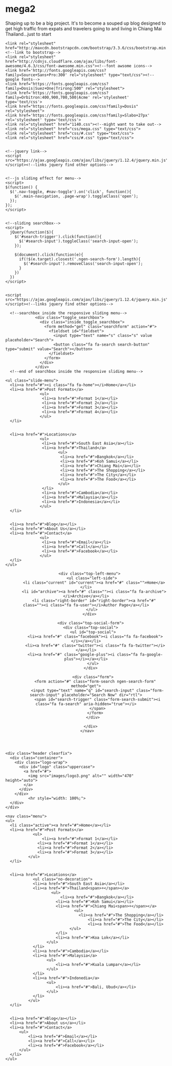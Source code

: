 # mega2
Shaping up to be a big project. It's to become a souped up blog designed to get high traffic from expats and travelers going to and living in Chiang Mai Thailand...just to start
<!DOCTYPE html>
<html lang="en">
<head>

<title>Project Mega Site</title>
    <meta http-equiv="content-type" content="text/html"; charset="utf-8">
    <meta name="description" content="#">
    <meta name="robots" content="index,follow">
    <meta name="keywords" content="#">
    <meta http-equiv="X-UA-COMPATIBLE" content="IE=edge, chrome=1"><!---makes the site animated-->
    <meta name="viewport" content="width=device-width, initial-scale=1.0"><!--makes site responsive-->


    <link rel="stylesheet" href="http://maxcdn.bootstrapcdn.com/bootstrap/3.3.6/css/bootstrap.min.css"><!--link to bootstrap-->
    <link rel="stylesheet" href="http://cdnjs.cloudflare.com/ajax/libs/font-awesome/4.6.3/css/font-awesome.min.css"><!--font awsome icons-->
    <link href='http://fonts.googleapis.com/css?family=Source+Sans+Pro:300' rel="stylesheet" type="text/css"><!--google fonts-->
    <link href="https://fonts.googleapis.com/css?family=Dosis|Suez+One|Trirong:500" rel="stylesheet">
    <link href='https://fonts.googleapis.com/css?family=Orbitron:400,900,700,500|Acme' rel='stylesheet' type='text/css'>
    <link href="https://fonts.googleapis.com/css?family=Dosis" rel="stylesheet">
    <link href='https://fonts.googleapis.com/css?family=Slabo+27px' rel='stylesheet' type='text/css'>
    <link rel="stylesheet" href="1140.css"><!--might want to take out-->
    <link rel="stylesheet" href="css/mega.css" type="text/css">
    <link rel="stylesheet" href="css/#.css" type="text/css">
    <link rel="stylesheet" href="css/#.css" type="text/css">


    <!--jquery link-->
    <script src="https://ajax.googleapis.com/ajax/libs/jquery/1.12.4/jquery.min.js"></script><!--links jquery find other options-->


    <!--js sliding effect for menu-->
    <script>
    $(function() {
      $('.nav-toggle, #nav-toggle').on('click', function(){
        $('.main-navigation, .page-wrap').toggleClass('open');
      });
    });
    </script>


    <!--sliding searchbox-->
    <script>
      jQuery(function($){
        $('#search-trigger').click(function(){
          $('#search-input').toggleClass('search-input-open');
        });

        $(document).click(function(e){
          if(!$(e.target).closest('.ngen-search-form').length){
            $('#search-input').removeClass('search-input-open');
          }
        })
      })
    </script>


    <script src="https://ajax.googleapis.com/ajax/libs/jquery/1.12.4/jquery.min.js"></script><!--links jquery find other options-->

<!--js pushing effect for menu-->
<script>
$(function() {
  $('.nav-toggle').on('click', function(){
    $('.wrapper').toggleClass('open');
  });
});


</script>
  </head>



<body class="body-wrap">
 <div class="page-wrap">
 <div class="outer-wrapper">
 <div class="wrapper">
  <!--top header section-->

  <!--toggle menu-->


<!-- toggle slide menu responsive-->
 <div class="slide-nav">
    <i class="fa fa-bars nav-toggle"></i>
       <nav class="main-navigation" role="navigation">
         <span class="nav-toggle" id="nav-toggle"><i class="fa fa-times"></i></span>



      <!--searchbox inside the responsive sliding menu-->
                 <div class="toggle_searchbox">
                   <div class="inside_toggle_searchbox">
                     <form method="get" class="searchform" action="#">
                       <fieldset id="fieldset">
                         <input type="text" name="s" class="s" value placeholder="Search">
                         <button class="fa fa-search search-button" type="submit" value="Search"></button>
                       </fieldset>
                     </form>
                   </div>
                 </div>
      <!--end of searchbox inside the responsive sliding menu--> 




  <!--dropdown menu in the sliding side menu-->
    <ul class="slide-menu">
      <li><a href="#"><i class="fa fa-home"></i>Home</a></li>
      <li><a href="#">Post Formats</a>
                   <ul>
                    <li><a href="#">Format 1</a></li>
                    <li><a href="#">Format 2</a></li>
                    <li><a href="#">Format 3</a></li>
                    <li><a href="#">Format 4</a></li>
                   </ul>
      </li>


      <li><a href="#">Locations</a>
                   <ul>
                    <li><a href="#">South East Asia</a></li>
                    <li><a href="#">Thailand</a>
                           <ul>
                            <li><a href="#">Bangkok</a></li>
                            <li><a href="#">Koh Samui</a></li>
                            <li><a href="#">Chiang Mai</a></li>
                            <li><a href="#">The Shopping</a></li>
                            <li><a href="#">The City</a></li>
                            <li><a href="#">The Food</a></li>
                           </ul> 
                    </li>
                    <li><a href="#">Cambodia</a></li>
                    <li><a href="#">Malaysia</a></li>
                    <li><a href="#">Indonesia</a></li>
                   </ul> 
      </li>


      <li><a href="#">Blog</a></li>
      <li><a href="#">About Us</a></li>
      <li><a href="#">Contact</a>
                   <ul>
                    <li><a href="#">Email</a></li>
                    <li><a href="#">Call</a></li>
                    <li><a href="#">Facebook</a></li>
                   </ul>
      </li>
    </ul>
   </nav>
  </div><!--for slide-nav-->
  <!--end of dropdown inside sliding side menu-->
       
  <!--end of toggle menu hidden on full screen-->



  <!--topbar nav header-->

  <header class="top-header">
    <nav class="top-menu" id="menu-1">


  <!--topbar links on the left side-->
       <div class="top-left-menu">
         <ul class="left-side">
           <li class="current" id="current"><a href="#" class="">Home</a></li>
           <li id="archive"><a href="#" class=""><i class="fa fa-archive"></i>Archive</a></li>
           <li class="right-border" id="right-border"><a href="#" class=""><i class="fa fa-user"></i>Author Page</a></li>
         </ul>
       </div>
  <!--end of left side topbar links-->
       


  <!--topbar social media icon links-->
        <div class="top-social-form">
        <div class="top-social">
          <ul id="top-social">
            <li><a href="#" class="facebook"><i class="fa fa-facebook"></i></a></li>
            <li><a href="#" class="twitter"><i class="fa fa-twitter"></i></a></li>
            <li><a href="#" class="google-plus"><i class="fa fa-google-plus"></i></a></li>
          </ul>
        </div>
  <!--end of topbar social media icon links-->
        


  <!--topbar searchbox-->
          <div class="form">
            <form action="#" class="form-search ngen-search-form" method="get">
              <input type="text" name="q" id="search-input" class="form-search-input" placeholder="Search Now" dir="rtl">
              <span id="search-trigger" class="form-search-submit"><i class="fa fa-search" aria-hidden="true"></i>
              </span>
            </form>
          </div>
  <!--end of topbar searchbox-->        


        </div>
     </nav>
   </header>
  <!--end of top header-->




  <!--bottom-header logo-->
    <div class="header clearfix">
      <div class="container">
        <div class="logo-wrap">
          <div id="logo" class="uppercase">
            <a href="#">
              <img src="images/logo3.png" alt="" width="470" height="auto">
            </a>
          </div>
        </div>
              <hr style="width: 100%;">
      </div>
    </div>
  <!--end of logo-->    




  <!--full screen dropdown menu-->

	<nav class="menu">
    <ul>
      <li class="active"><a href="#">Home</a></li>
      <li><a href="#">Post Formats</a>
            	<ul>
                	<li><a href="#">Format 1</a></li>
                  <li><a href="#">Format 1</a></li>
                  <li><a href="#">Format 2</a></li>
                  <li><a href="#">Format 3</a></li>
              </ul>
      </li>


      <li><a href="#">Locations</a>
            	<ul class="no-decoration">
                <li><a href="#">South East Asia</a></li>
                <li><a href="#">Thailand<span>+</span></a>
                    	<ul>
                        	<li><a href="#">Bangkok</a></li>
                          <li><a href="#">Koh Samui</a></li>
                          <li><a href="#">Chiang Mai<span>+</span></a>
                            	  <ul>
                                    <li><a href="#">The Shopping</a></li>
                            		    <li><a href="#">The City</a></li>
                            		    <li><a href="#">The Food</a></li>
                                </ul>
                          </li>
                          <li><a href="#">Koa Lok</a></li>
                      </ul>
                </li>
                <li><a href="#">Cambodia</a></li>
                <li><a href="#">Malaysia</a>
                      <ul>
                          <li><a href="#">Kuala Lumpar</a></li>
                      </ul>
                </li>
                <li><a href="#">Indonedia</a>
                      <ul>
                          <li><a href="#">Bali, Ubud</a></li>
                      </ul>
                </li>
              </ul>
      </li>


      <li><a href="#">Blog</a></li>
      <li><a href="#">About us</a></li>
      <li><a href="#">Contact</a>
          <ul>
              <li><a href="#">Email</a></li>
              <li><a href="#">Call</a></li>
              <li><a href="#">Facebook</a></li>
          </ul>
      </li>
    </ul>
  </nav>
  <!--end of full screen dropdown menu-->




  </div>
  </div>
  </div><!--page-wrap-->
 </body>
</html>
